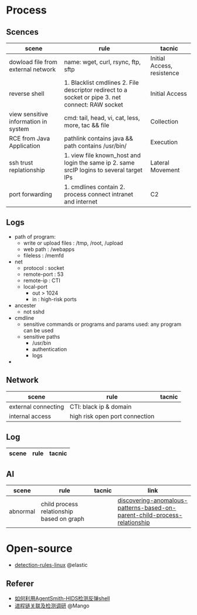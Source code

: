 # Process
## Scences
| scene | rule | tacnic |
|------|-----------|-------|
| dowload file from external network | name: wget, curl, rsync, ftp, sftp | Initial Access, resistence |
| reverse shell | 1. Blacklist cmdlines  2. File descriptor redirect to a socket or pipe  3. net connect: RAW socket | Initial Access |
| view sensitive information in system | cmd: tail, head, vi, cat, less, more, tac && file | Collection |
| RCE from Java Application | pathlink contains java && path contains /usr/bin/ | Execution | 
| ssh trust replationship |1. view file known_host and login the same ip 2. same srcIP logins to several target IPs | Lateral Movement| 
| port forwarding | 1. cmdlines contain 2. process connect intranet and internet | C2 |

## Logs
- path of program: 
  - write or upload files : /tmp, /root, /upload
  - web path : /webapps
  - fileless : /memfd
- net
  - protocol : socket
  - remote-port : 53
  - remote-ip : CTI
  - local-port 
    - out > 1024 
    - in : high-risk ports
- ancester
  - not sshd
- cmdline
  - sensitive commands or programs and params used: any program can be used 
  - sensitive paths 
    - /usr/bin
    - authentication
    - logs
- 

## Network
| scene | rule | tacnic |
|------|-----------|-------|
| external connecting | CTI: black ip & domain | |
| internal access | high risk open port connection | |

## Log
| scene | rule | tacnic |
|------|-----------|-------|


## AI

| scene | rule | tacnic | link |
|------|-----------|-------|--|
| abnormal | child process relationship based on graph|   | [discovering-anomalous-patterns-based-on-parent-child-process-relationship](https://www.elastic.co/cn/blog/discovering-anomalous-patterns-based-on-parent-child-process-relationships) |


# Open-source
- [detection-rules-linux](https://github.com/elastic/detection-rules/tree/main/rules/linux)  @elastic


## Referer
- [如何利用AgentSmith-HIDS检测反弹shell](https://github.com/EBWi11/AgentSmith-HIDS/blob/master/doc/How-to-use-AgentSmith-HIDS-to-detect-reverse-shell/%E5%A6%82%E4%BD%95%E5%88%A9%E7%94%A8AgentSmith-HIDS%E6%A3%80%E6%B5%8B%E5%8F%8D%E5%BC%B9shell.md)
- [进程链关联及检测调研](https://www.cnblogs.com/Mang0/p/13878654.html)  @Mango
